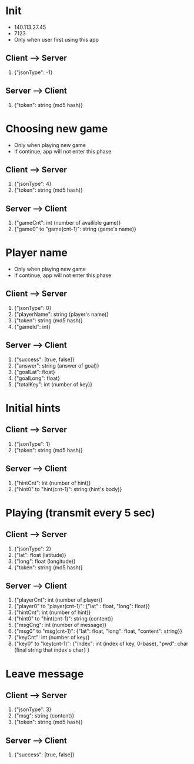 Init
===
- 140.113.27.45
- 7123
- Only when user first using this app

Client --> Server
---
1. {"jsonType": -1} 

Server --> Client
---
1. {"token": string (md5 hash)}

Choosing new game
===
- Only when playing new game
- If continue, app will not enter this phase

Client --> Server
---
1. {"jsonType": 4}
2. {"token": string (md5 hash)}

Server --> Client
---
1. {"gameCnt": int (number of availible game)}
2. {"game0" to "game(cnt-1)": string (game's name)}

Player name
===
- Only when playing new game
- If continue, app will not enter this phase

Client --> Server
---
1. {"jsonType": 0}
2. {"playerName": string (player's name)}
3. {"token": string (md5 hash)}
4. {"gameId": int}

Server --> Client
---
1. {"success": [true, false]}
2. {"answer": string (answer of goal)}
3. {"goalLat": float}
4. {"goalLong": float}
5. {"totalKey": int (number of key)}

Initial hints
===

Client --> Server
---
1. {"jsonType": 1}
2. {"token": string (md5 hash)}

Server --> Client
---
1. {"hintCnt": int (number of hint)}
2. {"hint0" to "hint(cnt-1)": string (hint's body)}

Playing (transmit every 5 sec)
===

Client --> Server
---
1. {"jsonType": 2}
2. {"lat": float (latitude)}
3. {"long": float (longitude)}
4. {"token": string (md5 hash)}

Server --> Client
---
1. {"playerCnt": int (number of player)}
2. {"player0" to "player(cnt-1)": {"lat" : float, "long": float}}
3. {"hintCnt": int (number of hint)}
4. {"hint0" to "hint(cnt-1)": string (content)}
5. {"msgCng": int (number of message)}
6. {"msg0" to "msg(cnt-1)": {"lat": float, "long": float, "content": string}}
7. {"keyCnt": int (number of key)}
8. {"key0" to "key(cnt-1)": {"index": int (index of key, 0-base), "pwd": char (final string that index's char} }

Leave message
===

Client --> Server
---
1. {"jsonType": 3}
2. {"msg": string (content)}
3. {"token": string (md5 hash)}

Server --> Client
---
1. {"success": [true, false]}
